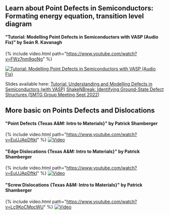 ## Learn about Point Defects in Semiconductors: Formating energy equation, transition level diagram
#### "Tutorial: Modelling Point Defects in Semiconductors with VASP (Audio Fix)" by Seán R. Kavanagh

{% include video.html path="https://www.youtube.com/watch?v=FWz7nm9qoNg" %}
        
[![Tutorial: Modelling Point Defects in Semiconductors with VASP (Audio Fix)](https://img.youtube.com/vi/FWz7nm9qoNg/0.jpg)](https://www.youtube.com/watch?v=FWz7nm9qoNg)

Slides available here:
[Tutorial: Understanding and Modelling Defects in Semiconductors (with VASP)](https://speakerdeck.com/kavanase/tutorial-understanding-and-modelling-defects-in-semiconductors-with-vasp?slide=12)
[ShakeNBreak: Identifying Ground-State Defect Structures (SMTG Group Meeting Sept 2022)](https://speakerdeck.com/kavanase/shakenbreak-identifying-ground-state-defect-structures-smtg-group-meeting-sept-2022)


## More basic on Points Defects and Dislocations
#### "Point Defects {Texas A&M: Intro to Materials}" by Patrick Shamberger
{% include video.html path="https://www.youtube.com/watch?v=EuUJApDftkI" %}
[![Video](https://img.youtube.com/vi/EuUJApDftkI/0.jpg)](https://www.youtube.com/watch?v=EuUJApDftkI)

#### "Edge Dislocations {Texas A&M: Intro to Materials}" by Patrick Shamberger
{% include video.html path="https://www.youtube.com/watch?v=EuUJApDftkI" %}
[![Video](https://img.youtube.com/vi/DW96k-iEwYA/0.jpg)](https://www.youtube.com/watch?v=DW96k-iEwYA)

#### "Screw Dislocations {Texas A&M: Intro to Materials}" by Patrick Shamberger
{% include video.html path="https://www.youtube.com/watch?v=Lc9KoCMpcWU" %}
[![Video](https://img.youtube.com/vi/Lc9KoCMpcWU/0.jpg)](https://www.youtube.com/watch?v=Lc9KoCMpcWU)
